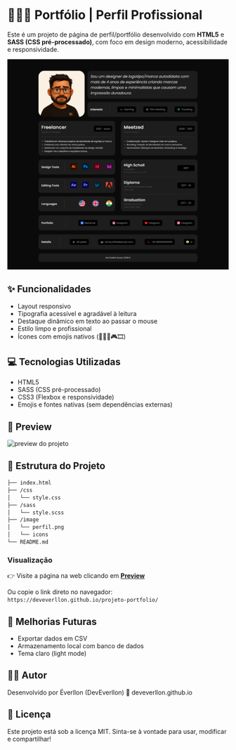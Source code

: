 # 👨🏻‍💼 Portfólio | Perfil Profissional

Este é um projeto de página de perfil/portfólio desenvolvido com **HTML5** e **SASS (CSS pré-processado)**, com foco em design moderno, acessibilidade e responsividade.

![Preview do Projeto](screencapture-127-0-0-1-5500-index-html-2025-07-15-18_25_59.png)

## ✨ Funcionalidades

- Layout responsivo
- Tipografia acessível e agradável à leitura
- Destaque dinâmico em texto ao passar o mouse
- Estilo limpo e profissional
- Ícones com emojis nativos (📩📞💼🎮🎞)

## 💻 Tecnologias Utilizadas

- HTML5
- SASS (CSS pré-processado)
- CSS3 (Flexbox e responsividade)
- Emojis e fontes nativas (sem dependências externas)

## 📸 Preview

![preview do projeto](./preview.jpg) <!-- Substitua por uma imagem real do projeto -->


## 📁 Estrutura do Projeto
```bash
├── index.html
├── /css
│   └── style.css
├── /sass
│   └── style.scss
├── /image
│   └── perfil.png
│   └── icons
└── README.md
````

### Visualização

👉 Visite a página na web clicando em <a href="https://deveverllon.github.io/projeto-portfolio/" target="_blanck"><strong>Preview</strong></a>

Ou copie o link direto no navegador:  
`https://deveverllon.github.io/projeto-portfolio/`

## 📌 Melhorias Futuras
 - Exportar dados em CSV
 - Armazenamento local com banco de dados
 - Tema claro (light mode)

## 👨‍💻 Autor
Desenvolvido por Éverllon (DevEverllon)
🔗 deveverllon.github.io

## 📝 Licença
Este projeto está sob a licença MIT. Sinta-se à vontade para usar, modificar e compartilhar!

